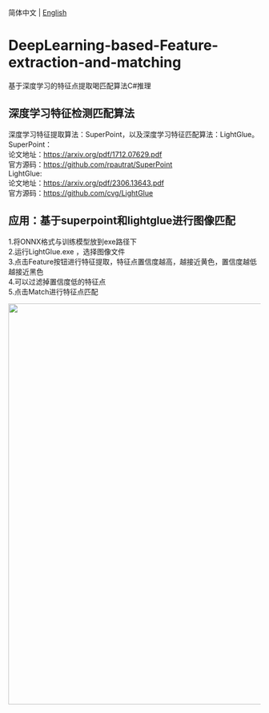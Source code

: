 简体中文 | [English](README_EN.md)

# DeepLearning-based-Feature-extraction-and-matching
基于深度学习的特征点提取喝匹配算法C#推理

 ## 深度学习特征检测匹配算法</h2>  
深度学习特征提取算法：SuperPoint，以及深度学习特征匹配算法：LightGlue。  
SuperPoint：​  
论文地址：https://arxiv.org/pdf/1712.07629.pdf  
官方源码：https://github.com/rpautrat/SuperPoint  
​
LightGlue:  
论文地址：https://arxiv.org/pdf/2306.13643.pdf  
官方源码：https://github.com/cvg/LightGlue  


 ## 应用：基于superpoint和lightglue进行图像匹配</h2>  
1.将ONNX格式与训练模型放到exe路径下  
2.运行LightGlue.exe ，选择图像文件  
3.点击Feature按钮进行特征提取，特征点置信度越高，越接近黄色，置信度越低越接近黑色  
4.可以过滤掉置信度低的特征点  
5.点击Match进行特征点匹配  

<img width="800" src="https://user-images.githubusercontent.com/18625471/256469113-d31ae3c1-13df-4c16-ad71-359e6bd8520b.jpg">  
 


